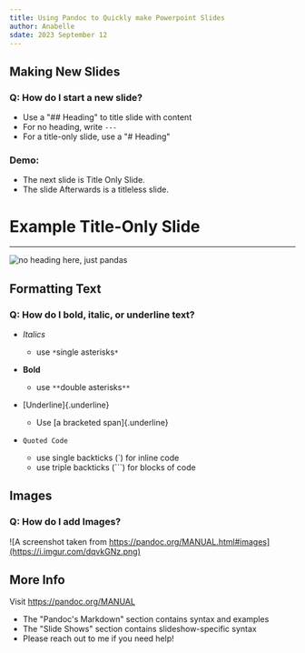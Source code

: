 ```yaml
---
title: Using Pandoc to Quickly make Powerpoint Slides
author: Anabelle
sdate: 2023 September 12
---
```


## Making New Slides
### Q: How do I start a new slide?

- Use a "## Heading" to title slide with content
- For no heading, write `---`
- For a title-only slide, use a "# Heading"

### Demo:
- The next slide is Title Only Slide.
- The slide Afterwards is a titleless slide.

# Example Title-Only Slide

---
![no heading here, just pandas](https://animalhype.com/wp-content/uploads/2020/04/Cute-baby-panda.jpg)

## Formatting Text
### Q: How do I bold, italic, or underline text?

- *Italics*	
  - use `*`single asterisks`*`

- **Bold**
  - use `**`double asterisks`**`

- [Underline]{.underline}
  - Use \[a bracketed span\]\{.underline\}

- `Quoted Code`
  - use single backticks (\`) for inline code
  - use triple backticks (\`\`\`) for blocks of code

## Images
### Q: How do I add Images?

![A screenshot taken from https://pandoc.org/MANUAL.html#images](https://i.imgur.com/dqvkGNz.png)

## More Info
Visit <https://pandoc.org/MANUAL>

- The "Pandoc's Markdown" section contains syntax and examples
- The "Slide Shows" section contains slideshow-specific syntax
- Please reach out to me if you need help!
